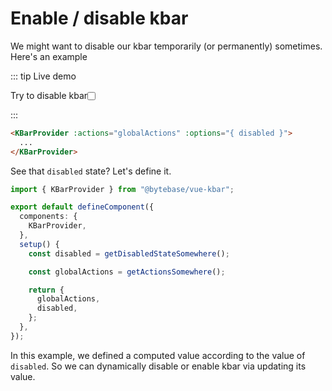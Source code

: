 # Enable / disable kbar

<script setup>
import { storeToRefs } from 'pinia';
import { useStore } from "../.vitepress/store.ts";

const { disabled } = storeToRefs(useStore());
</script>

We might want to disable our kbar temporarily (or permanently) sometimes. Here's an example

::: tip Live demo

<p style="display: flex; align-items: center;">
  <label for="disabled">Try to disable kbar</label>
  <input name="disabled" type="checkbox" v-model="disabled" style="margin: 0; margin-left: var(--unit); margin-top: 2px;" />
</p>
:::

```html
<KBarProvider :actions="globalActions" :options="{ disabled }">
  ...
</KBarProvider>
```

See that `disabled` state? Let's define it.

```typescript
import { KBarProvider } from "@bytebase/vue-kbar";

export default defineComponent({
  components: {
    KBarProvider,
  },
  setup() {
    const disabled = getDisabledStateSomewhere();

    const globalActions = getActionsSomewhere();

    return {
      globalActions,
      disabled,
    };
  },
});
```

In this example, we defined a computed value according to the value of `disabled`. So we can dynamically disable or enable kbar via updating its value.
